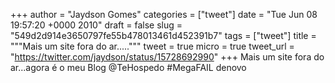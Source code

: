
+++
author = "Jaydson Gomes"
categories = ["tweet"]
date = "Tue Jun 08 19:57:20 +0000 2010"
draft = false
slug = "549d2d914e3650797fe55b478013461d452391b7"
tags = ["tweet"]
title = """Mais um site fora do ar....."""
tweet = true
micro = true
tweet_url = "https://twitter.com/jaydson/status/15728692990"
+++
Mais um site fora do ar...agora é o meu Blog @TeHospedo #MegaFAIL denovo
